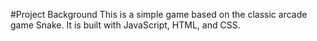 #Project Background
This is a simple game based on the classic arcade game Snake. It is built with JavaScript, HTML, and CSS.
